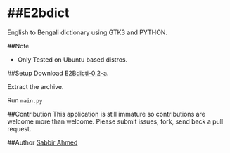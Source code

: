 ##E2bdict
=======

English to Bengali dictionary using GTK3 and PYTHON.

##Note
* Only Tested on Ubuntu based distros.


##Setup
Download [E2Bdicti-0.2-a](https://github.com/thesabbir/e2bdict/archive/0.2-a.zip).

Extract the archive.

Run `main.py`

##Contribution
This application is still immature so contributions are welcome more than welcome. Please submit issues, fork, send back a pull request.

##Author
[Sabbir Ahmed](http://thesabbir.com)
